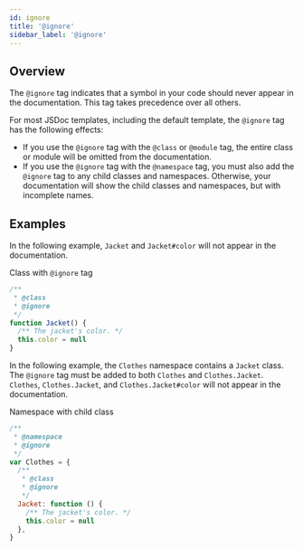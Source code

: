 ```yaml
---
id: ignore
title: '@ignore'
sidebar_label: '@ignore'
---
```


## Overview

The `@ignore` tag indicates that a symbol in your code should never appear in the documentation. This tag takes precedence over all others.

For most JSDoc templates, including the default template, the `@ignore` tag has the following effects:

- If you use the `@ignore` tag with the `@class` or `@module` tag, the entire class or module will be omitted from the documentation.
- If you use the `@ignore` tag with the `@namespace` tag, you must also add the `@ignore` tag to any child classes and namespaces. Otherwise, your documentation will show the child classes and namespaces, but with incomplete names.

## Examples

In the following example, `Jacket` and `Jacket#color` will not appear in the documentation.

Class with `@ignore` tag

```js
/**
 * @class
 * @ignore
 */
function Jacket() {
  /** The jacket's color. */
  this.color = null
}
```

In the following example, the `Clothes` namespace contains a `Jacket` class. The `@ignore` tag must be added to both `Clothes` and `Clothes.Jacket`. `Clothes`, `Clothes.Jacket`, and `Clothes.Jacket#color` will not appear in the documentation.

Namespace with child class

```js
/**
 * @namespace
 * @ignore
 */
var Clothes = {
  /**
   * @class
   * @ignore
   */
  Jacket: function () {
    /** The jacket's color. */
    this.color = null
  },
}
```
